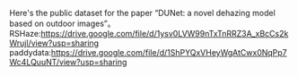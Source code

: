 Here's the public dataset for the paper “DUNet: a novel dehazing model based on outdoor images”。
RSHaze:https://drive.google.com/file/d/1ysv0LVW99nTxTnRRZ3A_xBcCs2kWrujl/view?usp=sharing
paddydata:https://drive.google.com/file/d/1ShPYQxVHeyWgAtCwx0NqPp7Wc4LQuuNT/view?usp=sharing
